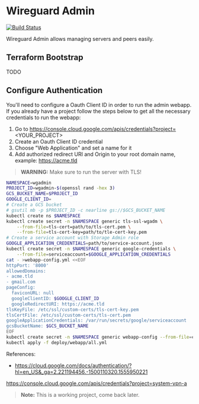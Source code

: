 # Wireguard Admin

[![Build Status](https://travis-ci.org/sandromello/wgadmin.svg?branch=master)](https://travis-ci.org/sandromello/wgadmin)

Wireguard Admin allows managing servers and peers easily.

## Terraform Bootstrap

TODO

## Configure Authentication

You'll need to configure a Oauth Client ID in order to run the admin webapp. If you already have a project follow the steps below to get all the necessary credentials to run the webapp:

1. Go to https://console.cloud.google.com/apis/credentials?project=<YOUR_PROJECT>
2. Create an Oauth Client ID credential
3. Choose "Web Application" and set a name for it
4. Add authorized redirect URI and Origin to your root domain name, example: https://acme.tld

> **WARNING:** Make sure to run the server with TLS!

```bash
NAMESPACE=wgadmin
PROJECT_ID=wgadmin-$(openssl rand -hex 3)
GCS_BUCKET_NAME=$PROJECT_ID
GOOGLE_CLIENT_ID=
# Create a GCS bucket
# gsutil mb -p $PROJECT_ID -c nearline gs://$GCS_BUCKET_NAME
kubectl create ns $NAMESPACE
kubectl create secret -n $NAMESPACE generic tls-ssl-wgadm \
    --from-file=tls-cert=path/to/tls-cert.pem \
    --from-file=tls-cert-key=path/to/tle-cert-key.pem
# Create a service account with Storage Admin role
GOOGLE_APPLICATION_CREDENTIALS=path/to/service-account.json
kubectl create secret -n $NAMESPACE generic google-credentials \
    --from-file=serviceaccount=$GOOGLE_APPLICATION_CREDENTIALS
cat - >webapp-config.yml <<EOF
httpPort: '8000'
allowedDomains:
- acme.tld
- gmail.com
pageConfig:
  faviconURL: null
  googleClientID: $GOOGLE_CLIENT_ID
  googleRedirectURI: https://acme.tld
tlsKeyFile: /etc/ssl/custom-certs/tls-cert-key.pem
tlsCertFile: /etc/ssl/custom-certs/tls-cert.pem
googleApplicationCredentials: /var/run/secrets/google/serviceaccount
gcsBucketName: $GCS_BUCKET_NAME
EOF
kubectl create secret -n $NAMESPACE generic webapp-config --from-file=config.yaml=./webapp-config.yml
kubectl apply -f deploy/webapp/all.yml
```


References:
- https://cloud.google.com/docs/authentication/?hl=en_US&_ga=2.221194456.-1500110320.1555950221

https://console.cloud.google.com/apis/credentials?project=system-vpn-a

> **Note:** This is a working project, come back later.
